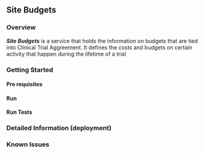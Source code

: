 ## Site Budgets

### Overview
***Site Budgets*** is a service that holds the information on budgets that are tied into Clinical Trial Aggreement. 
It defines the costs and budgets on certain activity that happen during the lifetime of a trial

### Getting Started


#### Pre requisites

#### Run

#### Run Tests

### Detailed Information (deployment)

### Known Issues
